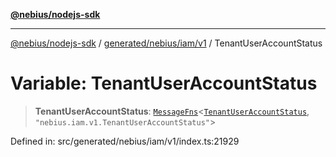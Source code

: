 [**@nebius/nodejs-sdk**](../../../../../README.md)

---

[@nebius/nodejs-sdk](../../../../../README.md) / [generated/nebius/iam/v1](../README.md) / TenantUserAccountStatus

# Variable: TenantUserAccountStatus

> **TenantUserAccountStatus**: [`MessageFns`](../../../../../runtime/protos/core/interfaces/MessageFns.md)\<[`TenantUserAccountStatus`](../interfaces/TenantUserAccountStatus.md), `"nebius.iam.v1.TenantUserAccountStatus"`\>

Defined in: src/generated/nebius/iam/v1/index.ts:21929
